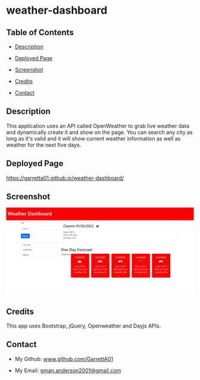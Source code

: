 # weather-dashboard

## Table of Contents

- [Description](#description)

- [Deployed Page](#deployed-page)

- [Screenshot](#screenshot)

- [Credits](#credits)

- [Contact](#contact)

## Description

This application uses an API called OpenWeather to grab live weather data and dynamically create it and show on the page. You can search any city as long as it's valid and it will show current weather information as well as weather for the next five days.

## Deployed Page

https://garretta01.github.io/weather-dashboard/

## Screenshot

![A screenshot of the published page](./Assets/Images/screencapture-garretta01-github-io-weather-dashboard-2023-01-20-02_03_45.png)

## Credits

This app uses Bootstrap, jQuery, Openweather and Dayjs APIs.

## Contact

- My Github: www.github.com/GarrettA01

- My Email: gman.anderson2001@gmail.com
